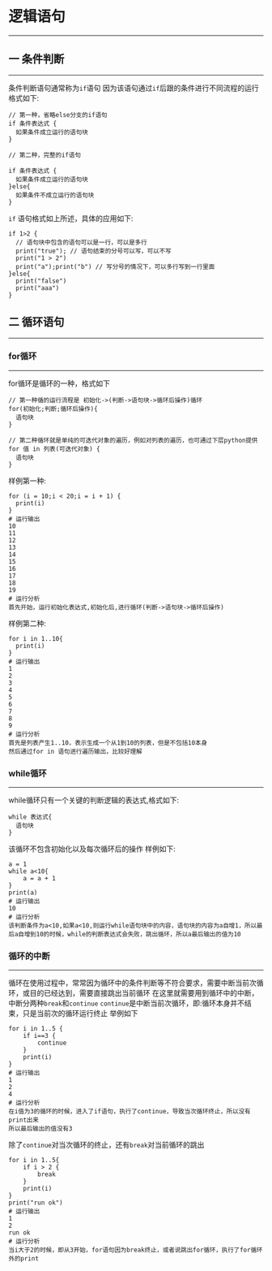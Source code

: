 # 逻辑语句
---

## 一 条件判断
---
条件判断语句通常称为`if`语句
因为该语句通过`if`后跟的条件进行不同流程的运行
格式如下:
```
// 第一种，省略else分支的if语句
if 条件表达式 {
  如果条件成立运行的语句块
}

// 第二种，完整的if语句

if 条件表达式 {
  如果条件成立运行的语句块
}else{
  如果条件不成立运行的语句块
}
```
`if` 语句格式如上所述，具体的应用如下:
```
if 1>2 {
  // 语句块中包含的语句可以是一行，可以是多行
  print("true"); // 语句结束的分号可以写，可以不写
  print("1 > 2")
  print("a");print("b") // 写分号的情况下，可以多行写到一行里面
}else{
  print("false")
  print("aaa")
}
```


## 二 循环语句
---
### for循环
---
for循环是循环的一种，格式如下
```
// 第一种循的运行流程是 初始化->(判断->语句块->循环后操作)循环
for(初始化;判断;循环后操作){
  语句块
}

// 第二种循环就是单纯的可迭代对象的遍历，例如对列表的遍历，也可通过下层python提供
for 值 in 列表(可迭代对象) {
  语句块
}
```
样例第一种:
```
for (i = 10;i < 20;i = i + 1) {
  print(i)
}
# 运行输出
10
11
12
13
14
15
16
17
18
19
# 运行分析
首先开始，运行初始化表达式,初始化后,进行循环(判断->语句块->循环后操作)
```

样例第二种:
```
for i in 1..10{
  print(i)
}
# 运行输出
1
2
3
4
5
6
7
8
9
# 运行分析
首先是列表产生1..10，表示生成一个从1到10的列表，但是不包括10本身
然后通过for in 语句进行遍历输出，比较好理解
```
### while循环
---
while循环只有一个关键的判断逻辑的表达式,格式如下:
```
while 表达式{
  语句块
}
```
该循环不包含初始化以及每次循环后的操作
样例如下:
```
a = 1
while a<10{
    a = a + 1
}
print(a)
# 运行输出
10
# 运行分析
该判断条件为a<10,如果a<10,则运行while语句块中的内容，语句块的内容为a自增1，所以最后a自增到10的时候，while的判断表达式会失败，跳出循环，所以a最后输出的值为10
```

### 循环的中断
---
循环在使用过程中，常常因为循环中的条件判断等不符合要求，需要中断当前次循环，或目的已经达到，需要直接跳出当前循环
在这里就需要用到循环中的中断，中断分两种`break`和`continue`
`continue`是中断当前次循环，即:循环本身并不结束，只是当前次的循环运行终止
举例如下
```
for i in 1..5 {
    if i==3 {
        continue
    }
    print(i)
}
# 运行输出
1
2
4
# 运行分析
在i值为3的循环的时候，进入了if语句，执行了continue，导致当次循环终止，所以没有print出来
所以最后输出的值没有3
```
除了`continue`对当次循环的终止，还有`break`对当前循环的跳出
```
for i in 1..5{
    if i > 2 {
        break
    }
    print(i)
}
print("run ok")
# 运行输出
1
2
run ok
# 运行分析
当i大于2的时候，即从3开始，for语句因为break终止，或者说跳出for循环，执行了for循环外的print
```
